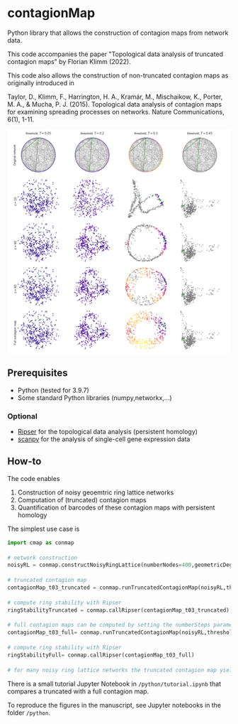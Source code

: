 # contagionMap
Python library that allows the construction of contagion maps from network data.


This code accompanies the paper "Topological data analysis of truncated contagion maps" by Florian Klimm (2022).

This code also allows the construction of non-truncated contagion maps as originally introduced in

Taylor, D., Klimm, F., Harrington, H. A., Kramár, M., Mischaikow, K., Porter, M. A., & Mucha, P. J. (2015). Topological data analysis of contagion maps for examining spreading processes on networks. Nature Communications, 6(1), 1-11.

![embedding example figure](./python/figures/Fig5-embeddingTruncatedContagionMaps.png)


## Prerequisites
- Python (tested for 3.9.7)
- Some standard Python libraries (numpy,networkx,...)
### Optional
- [Ripser](https://github.com/Ripser/ripser) for the topological data analysis (persistent homology)
- [scanpy](https://github.com/theislab/scanpy) for the analysis of single-cell gene expression data

## How-to
The code enables
1. Construction of noisy geoemtric ring lattice networks
2. Computation of (truncated) contagion maps
3. Quantification of barcodes of these contagion maps with persistent homology

The simplest use case is
```Python
import cmap as conmap

# network construction
noisyRL = conmap.constructNoisyRingLattice(numberNodes=400,geometricDegree=6,nongeometricDegree=2)

# truncated contagion map
contagionMap_t03_truncated = conmap.runTruncatedContagionMap(noisyRL,threshold=0.3,numberSteps=20)

# compute ring stability with Ripser
ringStabilityTruncated = conmap.callRipser(contagionMap_t03_truncated)

# full contagion maps can be computed by setting the numberSteps parameter to infinity
contagionMap_t03_full= conmap.runTruncatedContagionMap(noisyRL,threshold=0.3,numberSteps=np.Inf)

# compute ring stability with Ripser
ringStabilityFull= conmap.callRipser(contagionMap_t03_full)

# for many noisy ring lattice networks the truncated contagion map yields a larger ring stability than the full contagion map. For details see the manuscript.

```

There is a small tutorial Jupyter Notebook in `/python/tutorial.ipynb` that compares a truncated with a full contagion map.

To reproduce the figures in the manuscript, see Jupyter notebooks in the folder `/python`.
